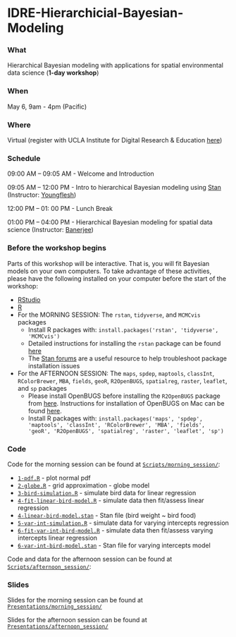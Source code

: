 # IDRE-Hierarchicial-Bayesian-Modeling

### What

Hierarchical Bayesian modeling with applications for spatial environmental data science (**1-day workshop**)


### When

May 6, 9am - 4pm (Pacific)

### Where

Virtual (register with UCLA Institute for Digital Research & Education [here](https://ucla.zoom.us/meeting/register/tJEsduqhqjktG9R4_YV0gj_IjFpK3Ae5H9Wm))


### Schedule

09:00 AM – 09:05 AM - Welcome and Introduction

09:05 AM – 12:00 PM - Intro to hierarchical Bayesian modeling using [Stan](https://mc-stan.org/) (Instructor: [Youngflesh](https://www.caseyyoungflesh.com/))

12:00 PM – 01: 00 PM - Lunch Break

01:00 PM – 04:00 PM - Hierarchical Bayesian modeling for spatial data science (Instructor: [Banerjee](http://sudipto.bol.ucla.edu/))


### Before the workshop begins

Parts of this workshop will be interactive. That is, you will fit Bayesian models on your own computers. To take advantage of these activities, please have the following installed on your computer before the start of the workshop:

* [RStudio](https://www.rstudio.com/)
* [R](https://www.r-project.org/)
* For the MORNING SESSION: The `rstan`, `tidyverse`, and `MCMCvis` packages
  * Install R packages with: `install.packages('rstan', 'tidyverse', 'MCMCvis')`
  * Detailed instructions for installing the `rstan` package can be found [here](https://github.com/stan-dev/rstan/wiki/RStan-Getting-Started)
  * The [Stan forums](https://discourse.mc-stan.org) are a useful resource to help troubleshoot package installation issues
* For the AFTERNOON SESSION: The `maps`, `spdep`, `maptools`, `classInt`, `RColorBrewer`, `MBA`, `fields`, `geoR`, `R2OpenBUGS`, `spatialreg`, `raster`, `leaflet`, and `sp` packages
  * Please install OpenBUGS before installing the `R2OpenBUGS` package from [here](https://www.mrc-bsu.cam.ac.uk/software/bugs/openbugs/). Instructions for installation of OpenBUGS on Mac can be found [here](https://oliviergimenez.github.io/blog/run_openbugs_on_mac/).
  * Install R packages with: `install.packages('maps', 'spdep', 'maptools', 'classInt', 'RColorBrewer', 'MBA', 'fields', 'geoR', 'R2OpenBUGS', 'spatialreg', 'raster', 'leaflet', 'sp')`
  


### Code

Code for the morning session can be found at [`Scripts/morning_session/`](Scripts/morning_session/):

* [`1-pdf.R`](Scripts/morning_session/1-pdf.R) - plot normal pdf
* [`2-globe.R`](Scripts/morning_session/2-globe.R) - grid approximation - globe model
* [`3-bird-simulation.R`](Scripts/morning_session/3-bird-simulation.R) - simulate bird data for linear regression
* [`4-fit-linear-bird-model.R`](Scripts/morning_session/4-fit-linear-bird-model.R) - simulate data then fit/assess linear regression
* [`4-linear-bird-model.stan`](Scripts/morning_session/4-linear-bird-model.stan) - Stan file (bird weight ~ bird food)
* [`5-var-int-simulation.R`](Scripts/morning_session/5-var-int-simulation.R) - simulate data for varying intercepts regression
* [`6-fit-var-int-bird-model.R`](Scripts/morning_session/6-fit-var-int-bird-model.R) - simulate data then fit/assess varying intercepts linear regression
* [`6-var-int-bird-model.stan`](Scripts/morning_session/6-var-int-bird-model.stan) - Stan file for varying intercepts model


Code and data for the afternoon session can be found at [`Scripts/afternoon_session/`](Scripts/afternoon_session/):


### Slides

Slides for the morning session can be found at [`Presentations/morning_session/`](Presentations/morning_session/)

Slides for the afternoon session can be found at [`Presentations/afternoon_session/`](Presentations/afternoon_session/)

